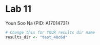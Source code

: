 # Lab 11
Youn Soo Na (PID: A17014731)

``` r
# Change this for YOUR results dir name
results_dir <- "test_40c6d" 
```

